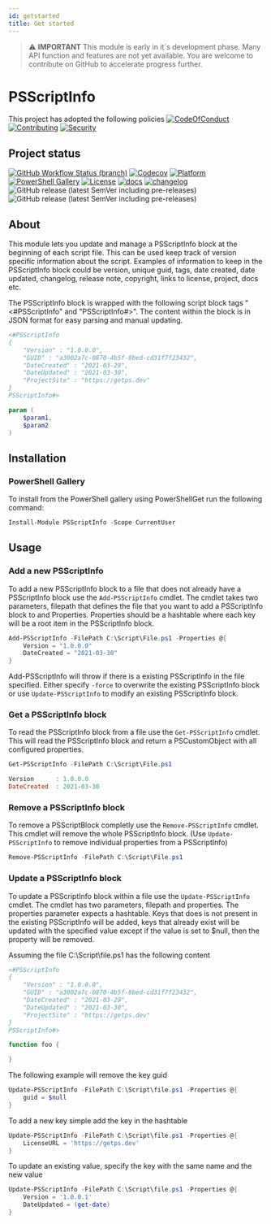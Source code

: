 ```yaml
---
id: getstarted
title: Get started
---
```


> :warning: **IMPORTANT**
> This module is early in it´s development phase. Many API function and features are not yet available. You are welcome to contribute on GitHub to accelerate progress further.

# PSScriptInfo

This project has adopted the following policies [![CodeOfConduct](https://img.shields.io/badge/Code%20Of%20Conduct-gray)](https://github.com/hanpq/PSScriptInfo/blob/main/.github/CODE_OF_CONDUCT.md) [![Contributing](https://img.shields.io/badge/Contributing-gray)](https://github.com/hanpq/PSScriptInfo/blob/main/.github/CONTRIBUTING.md) [![Security](https://img.shields.io/badge/Security-gray)](https://github.com/hanpq/PSScriptInfo/blob/main/.github/SECURITY.md)

## Project status
[![GitHub Workflow Status (branch)](https://img.shields.io/github/workflow/status/hanpq/PSScriptInfo/Build?label=build&logo=github)](https://github.com/hanpq/PSScriptInfo/actions/workflows/build.yml) [![Codecov](https://img.shields.io/codecov/c/github/hanpq/PSScriptInfo?logo=codecov&token=qJqWlwMAiD)](https://codecov.io/gh/hanpq/PSScriptInfo) [![Platform](https://img.shields.io/powershellgallery/p/PSScriptInfo?logo=ReasonStudios)](https://img.shields.io/powershellgallery/p/PSScriptInfo) [![PowerShell Gallery](https://img.shields.io/powershellgallery/dt/PSScriptInfo?label=downloads)](https://www.powershellgallery.com/packages/PSScriptInfo) [![License](https://img.shields.io/github/license/hanpq/PSScriptInfo)](https://github.com/hanpq/PSScriptInfo/blob/main/LICENSE) [![docs](https://img.shields.io/badge/docs-getps.dev-blueviolet)](https://getps.dev/modules/PSScriptInfo/getstarted) [![changelog](https://img.shields.io/badge/changelog-getps.dev-blueviolet)](https://github.com/hanpq/PSScriptInfo/blob/main/CHANGELOG.md) ![GitHub release (latest SemVer including pre-releases)](https://img.shields.io/github/v/release/hanpq/PSScriptInfo?label=version&sort=semver) ![GitHub release (latest SemVer including pre-releases)](https://img.shields.io/github/v/release/hanpq/PSScriptInfo?include_prereleases&label=prerelease&sort=semver)

## About

This module lets you update and manage a PSScriptInfo block at the beginning of each script file. This can be used keep track of version specific information about the script. Examples of information to keep in the PSScriptInfo block could be version, unique guid, tags, date created, date updated, changelog, release note, copyright, links to license, project, docs etc.

The PSScriptInfo block is wrapped with the following script block tags "<#PSScriptInfo" and "PSScriptInfo#>". The content within the block is in JSON format for easy parsing and manual updating.

```powershell
<#PSScriptInfo
{
    "Version" : "1.0.0.0",
    "GUID" : "a3002a7c-0870-4b5f-8bed-cd31f7f23432",
    "DateCreated" : "2021-03-29",
    "DateUpdated" : "2021-03-30",
    "ProjectSite" : "https://getps.dev"
}
PSScriptInfo#>

param (
    $param1,
    $param2
)
```


## Installation

### PowerShell Gallery

To install from the PowerShell gallery using PowerShellGet run the following command:

```powershell
Install-Module PSScriptInfo -Scope CurrentUser
```

## Usage

### Add a new PSScriptInfo

To add a new PSScriptInfo block to a file that does not already have a PSScriptInfo block use the <code>Add-PSScriptInfo</code> cmdlet. The cmdlet takes two parameters, filepath that defines the file that you want to add a PSScriptInfo block to and Properties. Properties should be a hashtable where each key will be a root item in the PSScriptInfo block. 

```powershell
Add-PSScriptInfo -FilePath C:\Script\File.ps1 -Properties @{
    Version = "1.0.0.0"
    DateCreated = "2021-03-30"
}
```

Add-PSScriptInfo will throw if there is a existing PSScriptInfo in the file specified. Either specify <code>-force</code> to overwrite the existing PSScriptInfo block or use <code>Update-PSScriptInfo</code> to modify an existing PSScriptInfo block.

### Get a PSScriptInfo block

To read the PSScriptInfo block from a file use the <code>Get-PSScriptInfo</code> cmdlet. This will read the PSScriptInfo block and return a PSCustomObject with all configured properties.

```powershell
Get-PSScriptInfo -FilePath C:\Script\File.ps1

Version      : 1.0.0.0
DateCreated  : 2021-03-30
```

### Remove a PSScriptInfo block

To remove a PSScriptBlock completly use the <code>Remove-PSScriptInfo</code> cmdlet. This cmdlet will remove the whole PSScriptInfo block. (Use <code>Update-PSScriptInfo</code> to remove individual properties from a PSScriptInfo)

```powershell
Remove-PSScriptInfo -FilePath C:\Script\File.ps1
```

### Update a PSScriptInfo block

To update a PSScriptInfo block within a file use the <code>Update-PSScriptInfo</code> cmdlet. The cmdlet has two parameters, filepath and properties. The properties parameter expects a hashtable. Keys that does is not present in the existing PSScriptInfo will be added, keys that already exist will be updated with the specified value except if the value is set to $null, then the property will be removed.

Assuming the file C:\Script\file.ps1 has the following content

```powershell
<#PSScriptInfo
{
    "Version" : "1.0.0.0",
    "GUID" : "a3002a7c-0870-4b5f-8bed-cd31f7f23432",
    "DateCreated" : "2021-03-29",
    "DateUpdated" : "2021-03-30",
    "ProjectSite" : "https://getps.dev"
}
PSScriptInfo#>

function foo {

}
```

The following example will remove the key guid

```powershell
Update-PSScriptInfo -FilePath C:\Script\file.ps1 -Properties @{
    guid = $null
}
```

To add a new key simple add the key in the hashtable

```powershell
Update-PSScriptInfo -FilePath C:\Script\file.ps1 -Properties @{
    LicenseURL = 'https://getps.dev'
}
```

To update an existing value, specify the key with the same name and the new value

```powershell
Update-PSScriptInfo -FilePath C:\Script\file.ps1 -Properties @{
    Version = '1.0.0.1'
    DateUpdated = (get-date)
}
```
